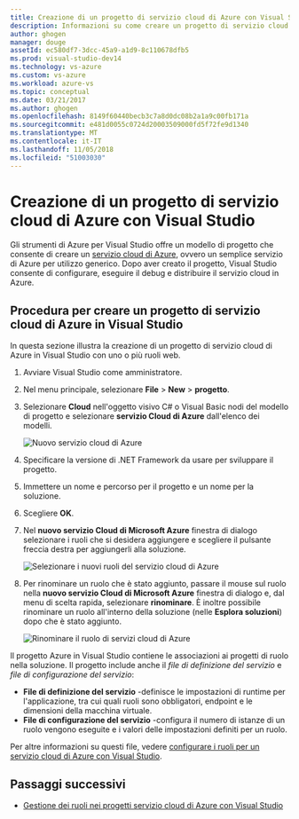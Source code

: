 ```yaml
---
title: Creazione di un progetto di servizio cloud di Azure con Visual Studio | Microsoft Docs
description: Informazioni su come creare un progetto di servizio cloud di Azure con Visual Studio
author: ghogen
manager: douge
assetId: ec580df7-3dcc-45a9-a1d9-8c110678dfb5
ms.prod: visual-studio-dev14
ms.technology: vs-azure
ms.custom: vs-azure
ms.workload: azure-vs
ms.topic: conceptual
ms.date: 03/21/2017
ms.author: ghogen
ms.openlocfilehash: 8149f60440becb3c7a8d0dc08b2a1a9c00fb171a
ms.sourcegitcommit: e481d0055c0724d20003509000fd5f72fe9d1340
ms.translationtype: MT
ms.contentlocale: it-IT
ms.lasthandoff: 11/05/2018
ms.locfileid: "51003030"
---
```

# <a name="creating-an-azure-cloud-service-project-with-visual-studio"></a>Creazione di un progetto di servizio cloud di Azure con Visual Studio
Gli strumenti di Azure per Visual Studio offre un modello di progetto che consente di creare un [servizio cloud di Azure](/azure/cloud-services/cloud-services-choose-me), ovvero un semplice servizio di Azure per utilizzo generico. Dopo aver creato il progetto, Visual Studio consente di configurare, eseguire il debug e distribuire il servizio cloud in Azure.

## <a name="steps-to-create-an-azure-cloud-service-project-in-visual-studio"></a>Procedura per creare un progetto di servizio cloud di Azure in Visual Studio
In questa sezione illustra la creazione di un progetto di servizio cloud di Azure in Visual Studio con uno o più ruoli web.  

1. Avviare Visual Studio come amministratore.

1. Nel menu principale, selezionare **File** > **New** > **progetto**.

1. Selezionare **Cloud** nell'oggetto visivo C# o Visual Basic nodi del modello di progetto e selezionare **servizio Cloud di Azure** dall'elenco dei modelli.

    ![Nuovo servizio cloud di Azure](./media/vs-azure-tools-azure-project-create/new-project-wizard-for-cloud-service.png)

1. Specificare la versione di .NET Framework da usare per sviluppare il progetto.

1. Immettere un nome e percorso per il progetto e un nome per la soluzione. 

1. Scegliere **OK**.

1. Nel **nuovo servizio Cloud di Microsoft Azure** finestra di dialogo selezionare i ruoli che si desidera aggiungere e scegliere il pulsante freccia destra per aggiungerli alla soluzione.

    ![Selezionare i nuovi ruoli del servizio cloud di Azure](./media/vs-azure-tools-azure-project-create/new-cloud-service.png)

1. Per rinominare un ruolo che è stato aggiunto, passare il mouse sul ruolo nella **nuovo servizio Cloud di Microsoft Azure** finestra di dialogo e, dal menu di scelta rapida, selezionare **rinominare**. È inoltre possibile rinominare un ruolo all'interno della soluzione (nelle **Esplora soluzioni**) dopo che è stato aggiunto.

    ![Rinominare il ruolo di servizi cloud di Azure](./media/vs-azure-tools-azure-project-create/new-cloud-service-rename.png)

Il progetto Azure in Visual Studio contiene le associazioni ai progetti di ruolo nella soluzione. Il progetto include anche il *file di definizione del servizio* e *file di configurazione del servizio*:

- **File di definizione del servizio** -definisce le impostazioni di runtime per l'applicazione, tra cui quali ruoli sono obbligatori, endpoint e le dimensioni della macchina virtuale. 
- **File di configurazione del servizio** -configura il numero di istanze di un ruolo vengono eseguite e i valori delle impostazioni definiti per un ruolo. 

Per altre informazioni su questi file, vedere [configurare i ruoli per un servizio cloud di Azure con Visual Studio](vs-azure-tools-configure-roles-for-cloud-service.md).

## <a name="next-steps"></a>Passaggi successivi
- [Gestione dei ruoli nei progetti servizio cloud di Azure con Visual Studio](./vs-azure-tools-cloud-service-project-managing-roles.md)
